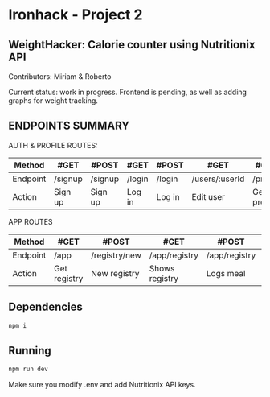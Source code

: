 # Ironhack - Project 2 
## WeightHacker: Calorie counter using Nutritionix API

Contributors: Miriam & Roberto

Current status: work in progress. Frontend is pending, as well as adding graphs for weight tracking.


## ENDPOINTS SUMMARY

AUTH & PROFILE ROUTES:

| Method   | #GET    | #POST   | #GET   | #POST  | #GET           | #GET        | #POST          |
| -------- | ------- | ------- | ------ | ------ | -------------- | ----------- | -------------- |
| Endpoint | /signup | /signup | /login | /login | /users/:userId | /profile    | /users/:userId |
| Action   | Sign up | Sign up | Log in | Log in | Edit user      | Get profile | Edit user      |

APP ROUTES

| Method   | #GET         | #POST         | #GET           | #POST            | #POST                |
| -------- | ------------ | ------------- | -------------- | ---------------- | -------------------- |
| Endpoint | /app         | /registry/new | /app/registry  | /app/registry    | /app/registry/delete |
| Action   | Get registry | New registry  | Shows registry | Logs meal        | Deletes meal         |


## Dependencies
```bash
npm i
```

## Running
```bash
npm run dev
```

Make sure you modify .env and add Nutritionix API keys.








